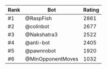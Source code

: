 Rank|Bot|Rating
---|---|---
#1|@RaspFish|2861
#2|@colinbot|2677
#3|@Nakshatra3|2522
#4|@anti-bot|2405
#5|@pawnrobot|1920
#6|@MinOpponentMoves|1032
